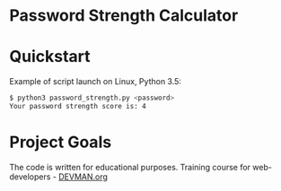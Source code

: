 # Password Strength Calculator

# Quickstart

Example of script launch on Linux, Python 3.5:

```bash
$ python3 password_strength.py <password>
Your password strength score is: 4


```

# Project Goals

The code is written for educational purposes. Training course for web-developers - [DEVMAN.org](https://devman.org)

